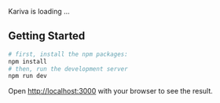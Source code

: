Kariva is loading ...
## Getting Started
```bash
# first, install the npm packages:
npm install
# then, run the development server
npm run dev
```
Open [http://localhost:3000](http://localhost:3000) with your browser to see the result.




